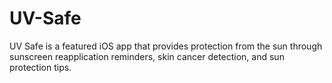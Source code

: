 # UV-Safe
UV Safe is a featured iOS app that provides protection from the sun through sunscreen reapplication reminders, skin cancer detection, and sun protection tips.

